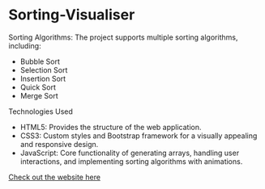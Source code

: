 # Sorting-Visualiser
Sorting Algorithms: The project supports multiple sorting algorithms, including:
- Bubble Sort
- Selection Sort
- Insertion Sort
- Quick Sort
- Merge Sort

Technologies Used
- HTML5: Provides the structure of the web application.
- CSS3: Custom styles and Bootstrap framework for a visually appealing and responsive design.
- JavaScript: Core functionality of generating arrays, handling user interactions, and implementing sorting algorithms with animations.   

<a href="http://127.0.0.1:5501/index.html">Check out the website here</a>
